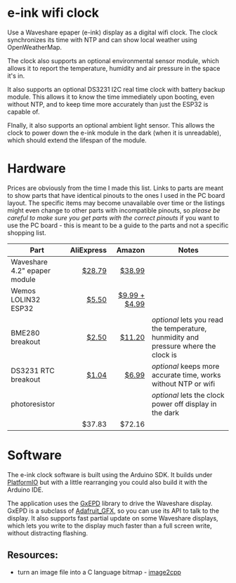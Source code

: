 # e-ink wifi clock

Use a Waveshare epaper (e-ink) display as a digital wifi clock. The clock synchronizes its time with NTP and can show local weather using OpenWeatherMap.

The clock also supports an optional environmental sensor module, which allows it to report the temperature, humidity and air pressure in the space it's in.

It also supports an optional DS3231 I2C real time clock with battery backup module. This allows it to know the time immediately upon booting, even without NTP, and to keep time more accurately than just the ESP32 is capable of.

FInally, it also supports an optional ambient light sensor. This allows the clock to power down the e-ink module in the dark (when it is unreadable), which should extend the lifespan of the module.


# Hardware

Prices are obviously from the time I made this list. Links to parts are meant to show parts that have identical pinouts to the ones I used in the PC board layout. The specific items may become unavailable over time or the listings might even change to other parts with incompatible pinouts, so *please be careful to make sure you get parts with the correct pinouts* if you want to use the PC board - this is meant to be a guide to the parts and not a specific shopping list. 

| Part                               | AliExpress | Amazon | Notes |
|-------------------|--------:|-------:|--|
|Waveshare 4.2" epaper module | [$28.79](https://www.aliexpress.com/item/400x300-4-2inch-E-Ink-display-module-No-backlight-Ultra-low-power-consumption-SPI-interface-Compatible/32826601765.html) | [$38.99](https://www.amazon.com/gp/product/B074NR1SW2) | |
|Wemos LOLIN32 ESP32 | [$5.50](https://www.aliexpress.com/item/ESP-32-ESP32-ESP-WROOM-32-for-WeMos-D1-LOLIN32-V1-0-02-WIFI-Bluetooth-Development/32887251214.html) | [$9.99 + $4.99](https://www.amazon.com/Beaster-LOLIN32-V1-0-0-Bluetooth-Development/dp/B07KFF1GJK) | |
|BME280 breakout | [$2.50](https://www.aliexpress.com/item/High-Accuracy-3In1-BME280-Digital-Sensor-Temperature-Humidity-Barometric-Pressure-Sensor-Module-GY-BME280-I2C-SPI/32817230797.html) | [$11.20](https://www.amazon.com/gp/product/B0775XFW69) | *optional*  lets you read the temperature, hunmidity and pressure where the clock is |
|DS3231 RTC breakout | [$1.04](https://www.aliexpress.com/item/DS3231-AT24C32-IIC-High-Precision-RTC-Module-Clock-Timer-Memory-Module/2037934408.html) | [$6.99](https://www.amazon.com/gp/product/B01IXXACD0) | *optional* keeps more accurate time, works without NTP or wifi |
|photoresistor | []() | []() | *optional* lets the clock power off display in the dark |
|         |$37.83 | $72.16 |



# Software

The e-ink clock software is built using the Arduino SDK. It builds under [PlatformIO](https://platformio.org/) but with a little rearranging you could also build it with the Arduino IDE.

The application uses the [GxEPD](https://github.com/ZinggJM/GxEPD) library to drive the Waveshare display. GxEPD is a subclass of [Adafruit_GFX](https://github.com/adafruit/Adafruit-GFX-Library), so you can use its API to talk to the display. It also supports fast partial update on some Waveshare displays, which lets you write to the display much faster than a full screen write, without distracting flashing.

## Resources:

- turn an image file into a C language bitmap - [image2cpp](https://javl.github.io/image2cpp/)

